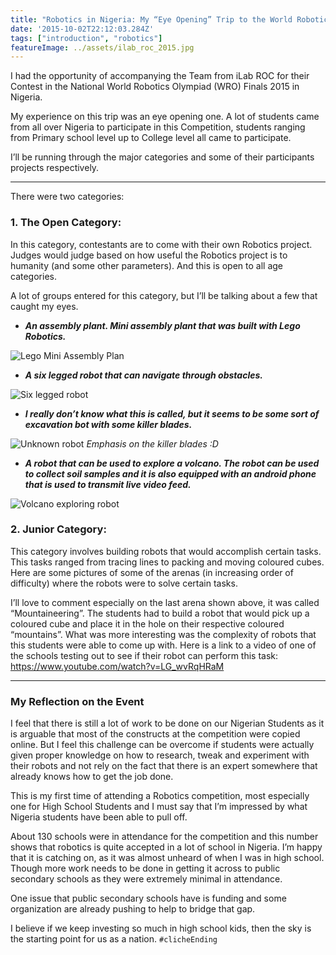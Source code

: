 ```yaml
---
title: "Robotics in Nigeria: My “Eye Opening” Trip to the World Robotics Olympiad (WRO) Finals in Nigeria"
date: '2015-10-02T22:12:03.284Z'
tags: ["introduction", "robotics"]
featureImage: ../assets/ilab_roc_2015.jpg
---
```


I had the opportunity of accompanying the Team from iLab ROC for their Contest in the National World Robotics Olympiad (WRO) Finals 2015 in Nigeria.

My experience on this trip was an eye opening one. A lot of students came from all over Nigeria to participate in this Competition, students ranging from Primary school level up to College level all came to participate.

I’ll be running through the major categories and some of their participants projects respectively.

<hr/>

There were two categories:
### 1. The Open Category:

In this category, contestants are to come with their own Robotics project. Judges would judge based on how useful the Robotics project is to humanity (and some other parameters). And this is open to all age categories.

A lot of groups entered for this category, but I’ll be talking about a few that caught my eyes.

- ***An assembly plant. Mini assembly plant that was built with Lego Robotics.***

![Lego Mini Assembly Plan](https://cdn-images-1.medium.com/max/1600/1*mHdW3HorxWutJcdEK_CSwQ.jpeg)

- ***A six legged robot that can navigate through obstacles.***

![Six legged robot](https://cdn-images-1.medium.com/max/1600/1*cdtr7To-Aa1-v88oq9Zzmw.jpeg)

- ***I really don’t know what this is called, but it seems to be some sort of excavation bot with some killer blades.***

![Unknown robot](https://cdn-images-1.medium.com/max/1600/1*49vlKt0TdM9ZCO8PmQzGbA.jpeg)
*Emphasis on the killer blades :D*

- ***A robot that can be used to explore a volcano. The robot can be used to collect soil samples and it is also equipped with an android phone that is used to transmit live video feed.***

![Volcano exploring robot](https://cdn-images-1.medium.com/max/1600/1*EKMnc9SFcG0lgV4Z8qKDfQ.jpeg)


### 2. Junior Category:

This category involves building robots that would accomplish certain tasks. This tasks ranged from tracing lines to packing and moving coloured cubes.
Here are some pictures of some of the arenas (in increasing order of difficulty) where the robots were to solve certain tasks.





I’ll love to comment especially on the last arena shown above, it was called “Mountaineering”. The students had to build a robot that would pick up a coloured cube and place it in the hole on their respective coloured “mountains”. What was more interesting was the complexity of robots that this students were able to come up with. Here is a link to a video of one of the schools testing out to see if their robot can perform this task: https://www.youtube.com/watch?v=LG_wvRqHRaM

<hr/>

### My Reflection on the Event
I feel that there is still a lot of work to be done on our Nigerian Students as it is arguable that most of the constructs at the competition were copied online. But I feel this challenge can be overcome if students were actually given proper knowledge on how to research, tweak and experiment with their robots and not rely on the fact that there is an expert somewhere that already knows how to get the job done.

This is my first time of attending a Robotics competition, most especially one for High School Students and I must say that I’m impressed by what Nigeria students have been able to pull off.

About 130 schools were in attendance for the competition and this number shows that robotics is quite accepted in a lot of school in Nigeria. I’m happy that it is catching on, as it was almost unheard of when I was in high school. Though more work needs to be done in getting it across to public secondary schools as they were extremely minimal in attendance.

One issue that public secondary schools have is funding and some organization are already pushing to help to bridge that gap.

I believe if we keep investing so much in high school kids, then the sky is the starting point for us as a nation. `#clicheEnding`